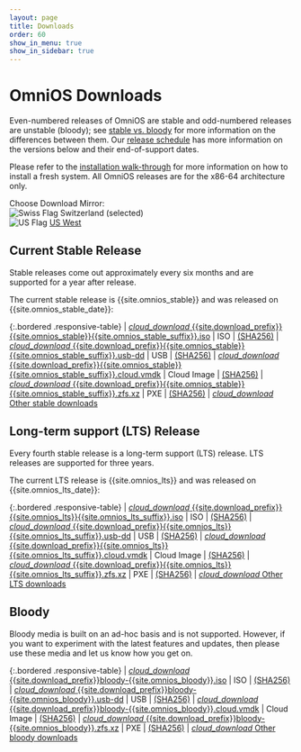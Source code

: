 ```yaml
---
layout: page
title: Downloads
order: 60
show_in_menu: true
show_in_sidebar: true
---
```


# OmniOS Downloads

Even-numbered releases of OmniOS are stable and odd-numbered releases are
unstable (bloody); see [stable vs. bloody](/about/stablevsbloody.html) for
more information on the differences between them. Our
[release schedule](/schedule.html) has more information on the
versions below and their end-of-support dates.

Please refer to the [installation walk-through](/setup/freshinstall.html)
for more information on how to install a fresh system.
All OmniOS releases are for the x86-64 architecture only.

<div class="mirror-select">
  <div>
	Choose Download Mirror:
  </div>
  <div class="mirror-list">
        <img src="/assets/flags/blank.gif" class="flag flag-ch" alt="Swiss Flag" />
	<span class="selected">Switzerland (selected)</span>
	<br />
        <img src="/assets/flags/blank.gif" class="flag flag-us" alt="US Flag" />
	<a href="/download-us-west.html">US West</a>
  </div>
  <div class="cleft"></div>
</div>

## Current Stable Release

Stable releases come out approximately every six months and are supported for
a year after release.

The current stable release is {{site.omnios_stable}} and was released on
{{site.omnios_stable_date}}:

{:.bordered .responsive-table}
| <a href="{{site.download_path}}/stable/{{site.download_prefix}}{{site.omnios_stable}}{{site.omnios_stable_suffix}}.iso"><i class="flow-text material-icons">cloud_download</i> {{site.download_prefix}}{{site.omnios_stable}}{{site.omnios_stable_suffix}}.iso</a> | ISO | <a href="{{site.download_path}}/stable/{{site.download_prefix}}{{site.omnios_stable}}{{site.omnios_stable_suffix}}.iso.sha256" class="orange-text">(SHA256)</a>
| <a href="{{site.download_path}}/stable/{{site.download_prefix}}{{site.omnios_stable}}{{site.omnios_stable_suffix}}.usb-dd"><i class="flow-text material-icons">cloud_download</i> {{site.download_prefix}}{{site.omnios_stable}}{{site.omnios_stable_suffix}}.usb-dd</a> | USB | <a href="{{site.download_path}}/stable/{{site.download_prefix}}{{site.omnios_stable}}{{site.omnios_stable_suffix}}.usb-dd.sha256" class="orange-text">(SHA256)</a>
| <a href="{{site.download_path}}/stable/{{site.download_prefix}}{{site.omnios_stable}}{{site.omnios_stable_suffix}}.cloud.vmdk"><i class="flow-text material-icons">cloud_download</i> {{site.download_prefix}}{{site.omnios_stable}}{{site.omnios_stable_suffix}}.cloud.vmdk</a> | Cloud Image | <a href="{{site.download_path}}/stable/{{site.download_prefix}}{{site.omnios_stable}}{{site.omnios_stable_suffix}}.cloud.vmdk.sha256" class="orange-text">(SHA256)</a>
| <a href="{{site.download_path}}/stable/{{site.download_prefix}}{{site.omnios_stable}}{{site.omnios_stable_suffix}}.zfs.xz"><i class="flow-text material-icons">cloud_download</i> {{site.download_prefix}}{{site.omnios_stable}}{{site.omnios_stable_suffix}}.zfs.xz</a> | PXE | <a href="{{site.download_path}}/stable/{{site.download_prefix}}{{site.omnios_stable}}{{site.omnios_stable_suffix}}.zfs.xz.sha256" class="orange-text">(SHA256)</a>
| <a target="_blank" href="{{site.download_path}}/stable/"><i class="flow-text material-icons">cloud_download</i> Other stable downloads</a>

## Long-term support (LTS) Release

Every fourth stable release is a long-term support (LTS) release. LTS
releases are supported for three years.

The current LTS release is {{site.omnios_lts}} and was released on
{{site.omnios_lts_date}}:

{:.bordered .responsive-table}
| <a href="{{site.download_path}}/lts/{{site.download_prefix}}{{site.omnios_lts}}{{site.omnios_lts_suffix}}.iso"><i class="flow-text material-icons">cloud_download</i> {{site.download_prefix}}{{site.omnios_lts}}{{site.omnios_lts_suffix}}.iso</a> | ISO | <a href="{{site.download_path}}/lts/{{site.download_prefix}}{{site.omnios_lts}}{{site.omnios_lts_suffix}}.iso.sha256" class="orange-text">(SHA256)</a>
| <a href="{{site.download_path}}/lts/{{site.download_prefix}}{{site.omnios_lts}}{{site.omnios_lts_suffix}}.usb-dd"><i class="flow-text material-icons">cloud_download</i> {{site.download_prefix}}{{site.omnios_lts}}{{site.omnios_lts_suffix}}.usb-dd</a> | USB | <a href="{{site.download_path}}/lts/{{site.download_prefix}}{{site.omnios_lts}}{{site.omnios_lts_suffix}}.usb-dd.sha256" class="orange-text">(SHA256)</a>
| <a href="{{site.download_path}}/lts/{{site.download_prefix}}{{site.omnios_lts}}{{site.omnios_lts_suffix}}.cloud.vmdk"><i class="flow-text material-icons">cloud_download</i> {{site.download_prefix}}{{site.omnios_lts}}{{site.omnios_lts_suffix}}.cloud.vmdk</a> | Cloud Image | <a href="{{site.download_path}}/lts/{{site.download_prefix}}{{site.omnios_lts}}{{site.omnios_lts_suffix}}.cloud.vmdk.sha256" class="orange-text">(SHA256)</a>
| <a href="{{site.download_path}}/lts/{{site.download_prefix}}{{site.omnios_lts}}{{site.omnios_lts_suffix}}.zfs.xz"><i class="flow-text material-icons">cloud_download</i> {{site.download_prefix}}{{site.omnios_lts}}{{site.omnios_lts_suffix}}.zfs.xz</a> | PXE | <a href="{{site.download_path}}/lts/{{site.download_prefix}}{{site.omnios_lts}}{{site.omnios_lts_suffix}}.zfs.xz.sha256" class="orange-text">(SHA256)</a>
| <a target="_blank" href="{{site.download_path}}/lts/"><i class="flow-text material-icons">cloud_download</i> Other LTS downloads</a>

## Bloody

Bloody media is built on an ad-hoc basis and is not supported. However, if
you want to experiment with the latest features and updates, then please
use these media and let us know how you get on.

{:.bordered .responsive-table}
| <a href="{{site.download_path}}/bloody/{{site.download_prefix}}bloody-{{site.omnios_bloody}}.iso"><i class="flow-text material-icons">cloud_download</i> {{site.download_prefix}}bloody-{{site.omnios_bloody}}.iso</a> | ISO | <a href="{{site.download_path}}/bloody/{{site.download_prefix}}bloody-{{site.omnios_bloody}}.iso.sha256" class="orange-text">(SHA256)</a>
| <a href="{{site.download_path}}/bloody/{{site.download_prefix}}bloody-{{site.omnios_bloody}}.usb-dd"><i class="flow-text material-icons">cloud_download</i> {{site.download_prefix}}bloody-{{site.omnios_bloody}}.usb-dd</a> | USB | <a href="{{site.download_path}}/bloody/{{site.download_prefix}}bloody-{{site.omnios_bloody}}.usb-dd.sha256" class="orange-text">(SHA256)</a>
| <a href="{{site.download_path}}/bloody/{{site.download_prefix}}bloody-{{site.omnios_bloody}}.cloud.vmdk"><i class="flow-text material-icons">cloud_download</i> {{site.download_prefix}}bloody-{{site.omnios_bloody}}.cloud.vmdk</a> | Cloud Image | <a href="{{site.download_path}}/bloody/{{site.download_prefix}}bloody-{{site.omnios_bloody}}.cloud.vmdk.sha256" class="orange-text">(SHA256)</a>
| <a href="{{site.download_path}}/bloody/{{site.download_prefix}}bloody-{{site.omnios_bloody}}.zfs.xz"><i class="flow-text material-icons">cloud_download</i> {{site.download_prefix}}bloody-{{site.omnios_bloody}}.zfs.xz</a> | PXE | <a href="{{site.download_path}}/bloody/{{site.download_prefix}}bloody-{{site.omnios_bloody}}.zfs.xz.sha256" class="orange-text">(SHA256)</a>
| <a target="_blank" href="{{site.download_path}}/bloody/"><i class="flow-text material-icons">cloud_download</i> Other bloody downloads</a>
